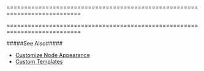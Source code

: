 ===========================================================================
<!--handmade--><!--/handmade-->
<!--merge--><!--/merge-->
===========================================================================

<!--fullDescription-->
#####See Also#####
- [Customize Node Appearance](/Documentation/Guide/Widgets/TreeView/Customize_Node_Appearance/)
- [Custom Templates](/Documentation/Guide/Widgets/Common/Templates/#Custom_Templates)
<!--/fullDescription-->
